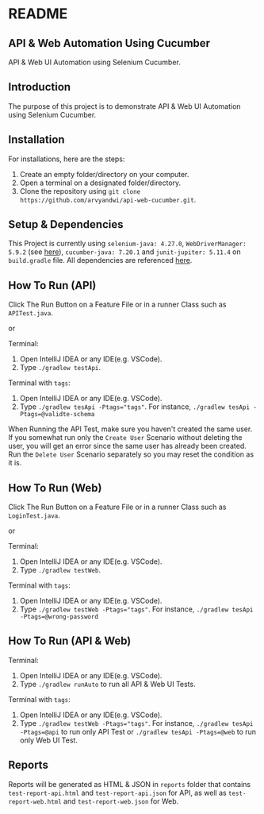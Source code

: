 ﻿# README

## API & Web Automation Using Cucumber
API & Web UI Automation using Selenium Cucumber.

## Introduction
The purpose of this project is to demonstrate API & Web UI Automation using Selenium Cucumber.

## Installation
For installations, here are the steps:
1. Create an empty folder/directory on your computer.
2. Open a terminal on a designated folder/directory.
3. Clone the repository using `git clone https://github.com/arvyandwi/api-web-cucumber.git`.

## Setup & Dependencies
This Project is currently using `selenium-java: 4.27.0`, `WebDriverManager: 5.9.2` (see [here](https://github.com/bonigarcia/webdrivermanager)), `cucumber-java: 7.20.1` and `junit-jupiter: 5.11.4` on `build.gradle` file. All dependencies are referenced [here](https://mvnrepository.com/).

## How To Run (API)
Click  The Run Button on a Feature File or in a runner Class such as `APITest.java`.

or

Terminal:
1. Open IntelliJ IDEA or any IDE(e.g. VSCode).
2. Type `./gradlew testApi`.

Terminal with `tags`:
1. Open IntelliJ IDEA or any IDE(e.g. VSCode).
2. Type `./gradlew tesApi -Ptags="tags"`. For instance, `./gradlew tesApi -Ptags=@validte-schema`

When Running the API Test, make sure you haven't created the same user. If you somewhat run only the `Create User` Scenario without deleting the user, you will get an error since the same user has already been created. Run the `Delete User` Scenario separately so you may reset the condition as it is.  

## How To Run (Web)
Click  The Run Button on a Feature File or in a runner Class such as `LoginTest.java`.

or

Terminal:
1. Open IntelliJ IDEA or any IDE(e.g. VSCode).
2. Type `./gradlew testWeb`.

Terminal with `tags`:
1. Open IntelliJ IDEA or any IDE(e.g. VSCode).
2. Type `./gradlew testWeb -Ptags="tags"`. For instance, `./gradlew tesApi -Ptags=@wrong-password`

## How To Run (API & Web)
Terminal:
1. Open IntelliJ IDEA or any IDE(e.g. VSCode).
2. Type `./gradlew runAuto` to run all API & Web UI Tests.

Terminal with `tags`:
1. Open IntelliJ IDEA or any IDE(e.g. VSCode).
2. Type `./gradlew testWeb -Ptags="tags"`. For instance, `./gradlew tesApi -Ptags=@api` to run only API Test or `./gradlew tesApi -Ptags=@web` to run only Web UI Test.

## Reports
Reports will be generated as HTML & JSON in `reports` folder that contains `test-report-api.html` and `test-report-api.json` for API, as well as `test-report-web.html` and `test-report-web.json` for Web.





